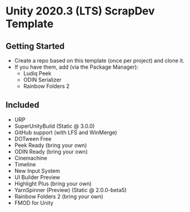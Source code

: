# Unity 2020.3 (LTS) ScrapDev Template

## Getting Started
- Create a repo based on this template (once per project) and clone it.
- If you have them, add (via the Package Manager):
	* Ludiq Peek
	* ODIN Serializer
	* Rainbow Folders 2


## Included
* URP
* SuperUnityBuild (Static @ 3.0.0)
* GitHub support (with LFS and WinMerge)
* DOTween Free
* Peek Ready (bring your own)
* ODIN Ready (bring your own)
* Cinemachine
* Timeline
* New Input System
* UI Builder Preview
* Highlight Plus (bring your own)
* YarnSpinner (Preview) (Static @ 2.0.0-beta5)
* Rainbow Folders 2 (bring your own)
* FMOD for Unity
